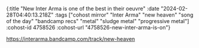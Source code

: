 {:title "New Inter Arma is one of the best in their oeuvre"
 :date "2024-02-28T04:40:13.218Z"
 :tags ["cohost mirror" "Inter Arma" "new heaven" "song of the day" "bandcamp recs" "metal" "sludge metal" "progressive metal"]
 :cohost-id 4758526
 :cohost-url "4758526-new-inter-arma-is-on"}

https://interarma.bandcamp.com/track/new-heaven